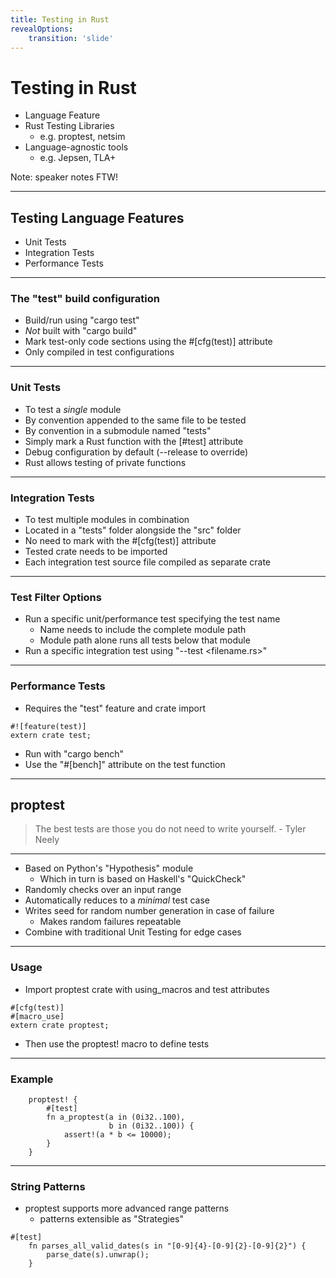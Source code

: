 ```yaml
---
title: Testing in Rust
revealOptions:
    transition: 'slide'
---
```


# Testing in Rust

* Language Feature
* Rust Testing Libraries
  * e.g. proptest, netsim
* Language-agnostic tools
  * e.g. Jepsen, TLA+

Note: speaker notes FTW!

---

## Testing Language Features

* Unit Tests
* Integration Tests
* Performance Tests

----

### The "test" build configuration

* Build/run using "cargo test"
* *Not* built with "cargo build"
* Mark test-only code sections using the #[cfg(test)] attribute
* Only compiled in test configurations

----

### Unit Tests

* To test a *single* module
* By convention appended to the same file to be tested
* By convention in a submodule named "tests"
* Simply mark a Rust function with the [#test] attribute
* Debug configuration by default (--release to override)
* Rust allows testing of private functions

----

### Integration Tests

* To test multiple modules in combination
* Located in a "tests" folder alongside the "src" folder
* No need to mark with the #[cfg(test)] attribute
* Tested crate needs to be imported
* Each integration test source file compiled as separate crate

----

### Test Filter Options

* Run a specific unit/performance test specifying the test name
  * Name needs to include the complete module path
  * Module path alone runs all tests below that module
* Run a specific integration test using "--test <filename.rs>"

----

### Performance Tests

* Requires the "test" feature and crate import
```
#![feature(test)]
extern crate test;
```
* Run with "cargo bench"
* Use the "#[bench]" attribute on the test function
---

## proptest

> The best tests are those you do not need to write yourself. - Tyler Neely

----

* Based on Python's "Hypothesis" module
  * Which in turn is based on Haskell's "QuickCheck"
* Randomly checks over an input range
* Automatically reduces to a *minimal* test case
* Writes seed for random number generation in case of failure
  * Makes random failures repeatable
* Combine with traditional Unit Testing for edge cases

----
### Usage

* Import proptest crate with using_macros and test attributes
```
#[cfg(test)]
#[macro_use]
extern crate proptest;
```
* Then use the proptest! macro to define tests

----

### Example

```
    proptest! {
        #[test]
        fn a_proptest(a in (0i32..100),
                      b in (0i32..100)) {
            assert!(a * b <= 10000);
        }
    }
```

----

### String Patterns

* proptest supports more advanced range patterns
  * patterns extensible as "Strategies"
```
#[test]
    fn parses_all_valid_dates(s in "[0-9]{4}-[0-9]{2}-[0-9]{2}") {
        parse_date(s).unwrap();
    }
```
